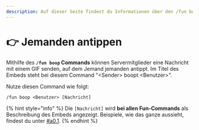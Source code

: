```yaml
---
description: Auf dieser Seite findest du Informationen über den /fun boop Command.
---
```


# 👉 Jemanden antippen

Mithilfe des **`/fun boop` Commands** können Servermitglieder eine Nachricht mit einem GIF senden, auf dem Jemand jemanden antippt. Im Titel des Embeds steht bei diesem Command "\<Sender> boopt \<Benutzer>".

Nutze diesen Command wie folgt:

```
/fun boop <Benutzer> [Nachricht]
```

{% hint style="info" %}
Die `[Nachricht]` wird **bei allen Fun-Commands** als Beschreibung des Embeds angezeigt. Beispiele, wie das ganze aussieht, findest du unter [#a0.1](./#a0.1 "mention").
{% endhint %}
